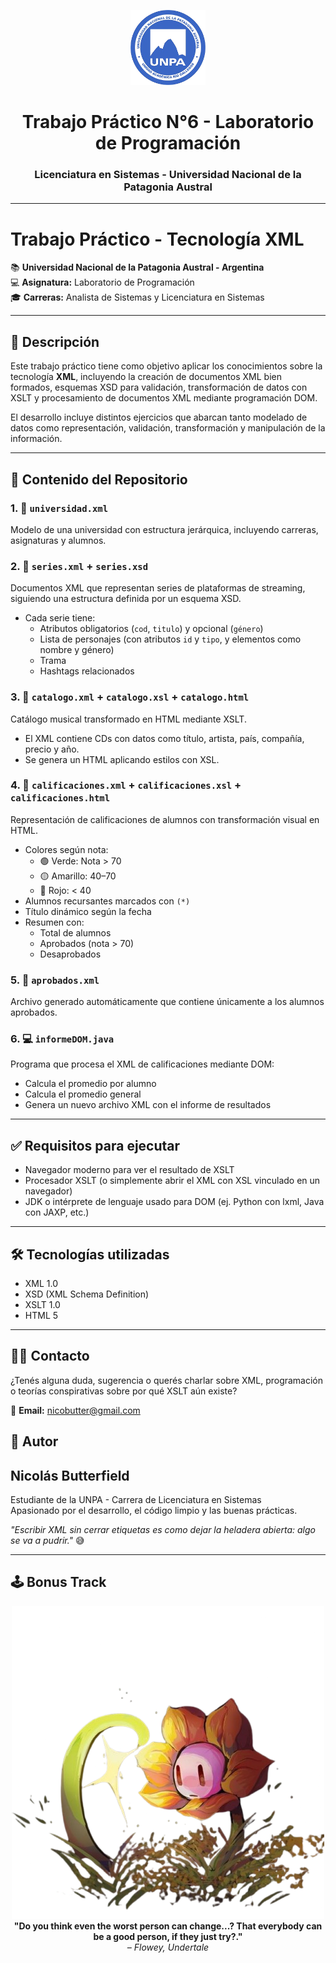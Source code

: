 <p align="center">
  <img src="img/logo_UNPA.png" alt="Logo UNPA" height="120">
</p>

<h1 align="center">Trabajo Práctico N°6 - Laboratorio de Programación</h1>
<h3 align="center">Licenciatura en Sistemas - Universidad Nacional de la Patagonia Austral</h3>

---



# Trabajo Práctico - Tecnología XML  
📚 **Universidad Nacional de la Patagonia Austral - Argentina**  
💻 **Asignatura:** Laboratorio de Programación  
🎓 **Carreras:** Analista de Sistemas y Licenciatura en Sistemas  

---

## 📌 Descripción

Este trabajo práctico tiene como objetivo aplicar los conocimientos sobre la tecnología **XML**, incluyendo la creación de documentos XML bien formados, esquemas XSD para validación, transformación de datos con XSLT y procesamiento de documentos XML mediante programación DOM.  

El desarrollo incluye distintos ejercicios que abarcan tanto modelado de datos como representación, validación, transformación y manipulación de la información.

---

## 📁 Contenido del Repositorio

### 1. 📄 `universidad.xml`  
Modelo de una universidad con estructura jerárquica, incluyendo carreras, asignaturas y alumnos.

### 2. 📄 `series.xml` + `series.xsd`  
Documentos XML que representan series de plataformas de streaming, siguiendo una estructura definida por un esquema XSD.

- Cada serie tiene:
  - Atributos obligatorios (`cod`, `titulo`) y opcional (`género`)
  - Lista de personajes (con atributos `id` y `tipo`, y elementos como nombre y género)
  - Trama
  - Hashtags relacionados

### 3. 📄 `catalogo.xml` + `catalogo.xsl` + `catalogo.html`  
Catálogo musical transformado en HTML mediante XSLT.

- El XML contiene CDs con datos como título, artista, país, compañía, precio y año.
- Se genera un HTML aplicando estilos con XSL.

### 4. 📄 `calificaciones.xml` + `calificaciones.xsl` + `calificaciones.html`  
Representación de calificaciones de alumnos con transformación visual en HTML.

- Colores según nota:
  - 🟢 Verde: Nota > 70  
  - 🟡 Amarillo: 40–70  
  - 🔴 Rojo: < 40  
- Alumnos recursantes marcados con `(*)`
- Título dinámico según la fecha
- Resumen con:
  - Total de alumnos
  - Aprobados (nota > 70)
  - Desaprobados

### 5. 🧠 `aprobados.xml`  
Archivo generado automáticamente que contiene únicamente a los alumnos aprobados.

### 6. 💻 `informeDOM.java`  
Programa que procesa el XML de calificaciones mediante DOM:

- Calcula el promedio por alumno
- Calcula el promedio general
- Genera un nuevo archivo XML con el informe de resultados

---

## ✅ Requisitos para ejecutar

- Navegador moderno para ver el resultado de XSLT
- Procesador XSLT (o simplemente abrir el XML con XSL vinculado en un navegador)
- JDK o intérprete de lenguaje usado para DOM (ej. Python con lxml, Java con JAXP, etc.)

---

## 🛠️ Tecnologías utilizadas

- XML 1.0  
- XSD (XML Schema Definition)  
- XSLT 1.0  
- HTML 5  

---

## 🙋‍♂️ Contacto

¿Tenés alguna duda, sugerencia o querés charlar sobre XML, programación o teorías conspirativas sobre por qué XSLT aún existe?

📧 **Email:** nicobutter@gmail.com  

## 🚀 Autor

## Nicolás Butterfield
Estudiante de la UNPA - Carrera de Licenciatura en Sistemas  
Apasionado por el desarrollo, el código limpio y las buenas prácticas.  

_"Escribir XML sin cerrar etiquetas es como dejar la heladera abierta: algo se va a pudrir."_ 😅

---

## 🕹️ Bonus Track

<p align="center">
  <img src="img/flowey.png" alt="Epic Gamer Quote" width="500"><br>
  <strong>"Do you think even the worst person can change...? That everybody can be a good person, if they just try?."</strong><br>
  <em>– Flowey, Undertale</em>
</p>

